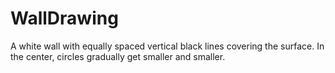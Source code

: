 # WallDrawing

A white wall with equally spaced vertical black lines covering the surface. In the center, circles gradually get smaller and smaller.
